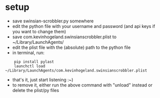 # setup

- save swinsian-scrobbler.py somewhere
- edit the python file with your username and password (and api keys if you want to change them)
- save com.kevinhogeland.swinsianscrobbler.plist to ~/Library/LaunchAgents/
- edit the plist file with the (absolute) path to the python file
- in terminal, run:
```
    pip install pylast
    launchctl load ~/Library/LaunchAgents/com.kevinhogeland.swinsianscrobbler.plist
```
- that's it, just start listening :~)
- to remove it, either run the above command with "unload" instead or delete the plist/py files
